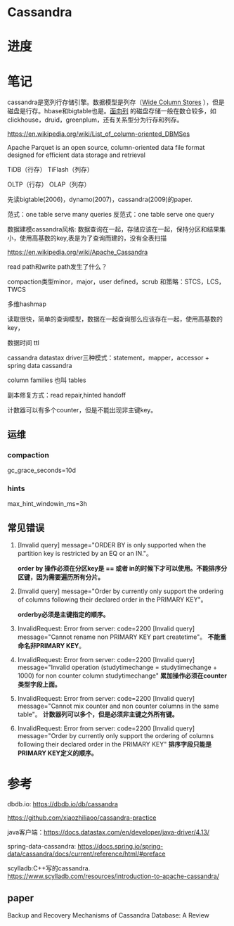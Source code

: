 # Cassandra

# 进度

# 笔记

cassandra是宽列行存储引擎。数据模型是列存（[Wide Column Stores](https://en.wikipedia.org/wiki/Wide-column_store) ），但是磁盘是行存。hbase和bigtable也是。[面向列](https://en.wikipedia.org/wiki/Column-oriented_DBMS) 的磁盘存储一般在数仓较多，如clickhouse，druid，greenplum，还有关系型分为行存和列存。

https://en.wikipedia.org/wiki/List_of_column-oriented_DBMSes

Apache Parquet is an open source, column-oriented data file format designed for efficient data storage and retrieval

TiDB（行存） TiFlash（列存）

OLTP（行存） OLAP（列存）

先读bigtable(2006)，dynamo(2007)，cassandra(2009)的paper.

范式：one table serve many queries 反范式：one table serve one query

数据建模cassandra风格: 数据查询在一起，存储应该在一起，保持分区和结果集小，使用高基数的key,表是为了查询而建的，没有全表扫描

https://en.wikipedia.org/wiki/Apache_Cassandra

read path和write path发生了什么？

compaction类型minor，major，user defined，scrub 和策略：STCS，LCS，TWCS

多维hashmap

读取很快，简单的查询模型，数据在一起查询那么应该存在一起，使用高基数的key，

数据时间 ttl

cassandra datastax driver三种模式：statement，mapper，accessor + spring data cassandra

column families 也叫 tables

副本修复方式：read repair,hinted handoff

计数器可以有多个counter，但是不能出现非主键key。

## 运维

### compaction

gc_grace_seconds=10d

### hints

max_hint_windowin_ms=3h

## 常见错误

1. [Invalid query] message="ORDER BY is only supported when the partition key is restricted by an EQ or an IN."。

   **order by 操作必须在分区key是 == 或者 in的时候下才可以使用。不能排序分区键，因为需要遍历所有分片。**


2. [Invalid query] message="Order by currently only support the ordering of columns following their declared order in the PRIMARY KEY"。
   
   **orderby必须是主键指定的顺序。**
   
3. InvalidRequest: Error from server: code=2200 [Invalid query] message="Cannot rename non PRIMARY KEY part createtime"。
   **不能重命名非PRIMARY KEY**。

4. InvalidRequest: Error from server: code=2200 [Invalid query] message="Invalid operation (studytimechange = studytimechange + 1000) for non counter column studytimechange"
   **累加操作必须在counter类型字段上面。**

5. InvalidRequest: Error from server: code=2200 [Invalid query] message="Cannot mix counter and non counter columns in the same table"。
   **计数器列可以多个，但是必须非主键之外所有键。**

6. InvalidRequest: Error from server: code=2200 [Invalid query] message="Order by currently only support the ordering of columns following their declared order in the PRIMARY KEY"
   **排序字段只能是PRIMARY KEY定义的顺序。**



# 参考

dbdb.io: https://dbdb.io/db/cassandra

https://github.com/xiaozhiliaoo/cassandra-practice

java客户端：https://docs.datastax.com/en/developer/java-driver/4.13/

spring-data-cassandra: https://docs.spring.io/spring-data/cassandra/docs/current/reference/html/#preface

scylladb:C++写的cassandra.  https://www.scylladb.com/resources/introduction-to-apache-cassandra/

## paper

Backup and Recovery Mechanisms of Cassandra Database: A Review

